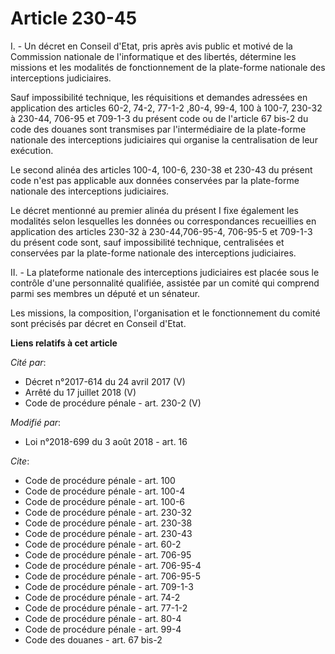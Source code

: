 # Article 230-45

I. - Un décret en Conseil d'Etat, pris après avis public et motivé de la Commission nationale de l'informatique et des
libertés, détermine les missions et les modalités de fonctionnement de la plate-forme nationale des interceptions
judiciaires.

Sauf impossibilité technique, les réquisitions et demandes adressées en application des articles 60-2, 74-2, 77-1-2 ,80-4,
99-4, 100 à 100-7, 230-32 à 230-44, 706-95 et 709-1-3 du présent code ou de l'article 67 bis-2 du code des douanes sont
transmises par l'intermédiaire de la plate-forme nationale des interceptions judiciaires qui organise la centralisation de
leur exécution.

Le second alinéa des articles 100-4, 100-6, 230-38 et 230-43 du présent code n'est pas applicable aux données conservées par
la plate-forme nationale des interceptions judiciaires.

Le décret mentionné au premier alinéa du présent I fixe également les modalités selon lesquelles les données ou
correspondances recueillies en application des articles 230-32 à 230-44,706-95-4, 706-95-5 et 709-1-3 du présent code sont,
sauf impossibilité technique, centralisées et conservées par la plate-forme nationale des interceptions judiciaires.

II. - La plateforme nationale des interceptions judiciaires est placée sous le contrôle d'une personnalité qualifiée,
assistée par un comité qui comprend parmi ses membres un député et un sénateur.

Les missions, la composition, l'organisation et le fonctionnement du comité sont précisés par décret en Conseil d'Etat.

**Liens relatifs à cet article**

_Cité par_:

  - Décret n°2017-614 du 24 avril 2017 (V)
  - Arrêté du 17 juillet 2018 (V)
  - Code de procédure pénale - art. 230-2 (V)

_Modifié par_:

  - Loi n°2018-699 du 3 août 2018 - art. 16

_Cite_:

  - Code de procédure pénale - art. 100
  - Code de procédure pénale - art. 100-4
  - Code de procédure pénale - art. 100-6
  - Code de procédure pénale - art. 230-32
  - Code de procédure pénale - art. 230-38
  - Code de procédure pénale - art. 230-43
  - Code de procédure pénale - art. 60-2
  - Code de procédure pénale - art. 706-95
  - Code de procédure pénale - art. 706-95-4
  - Code de procédure pénale - art. 706-95-5
  - Code de procédure pénale - art. 709-1-3
  - Code de procédure pénale - art. 74-2
  - Code de procédure pénale - art. 77-1-2
  - Code de procédure pénale - art. 80-4
  - Code de procédure pénale - art. 99-4
  - Code des douanes - art. 67 bis-2
